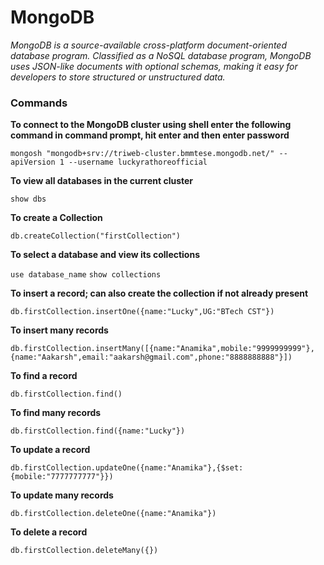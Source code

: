 # MongoDB

_MongoDB is a source-available cross-platform document-oriented database program. Classified as a NoSQL database program, MongoDB uses JSON-like documents with optional schemas, making it easy for developers to store structured or unstructured data._

### Commands

**To connect to the MongoDB cluster using shell enter the following command in command prompt, hit enter and then enter password**

`mongosh "mongodb+srv://triweb-cluster.bmmtese.mongodb.net/" --apiVersion 1 --username luckyrathoreofficial`

**To view all databases in the current cluster**

`show dbs`

**To create a Collection**

`db.createCollection("firstCollection")`

**To select a database and view its collections**

`use database_name`
`show collections`

**To insert a record; can also create the collection if not already present**

`db.firstCollection.insertOne({name:"Lucky",UG:"BTech CST"})`

**To insert many records**

`db.firstCollection.insertMany([{name:"Anamika",mobile:"9999999999"},{name:"Aakarsh",email:"aakarsh@gmail.com",phone:"8888888888"}])`

**To find a record**

`db.firstCollection.find()`

**To find many records**

`db.firstCollection.find({name:"Lucky"})`

**To update a record**

`db.firstCollection.updateOne({name:"Anamika"},{$set:{mobile:"7777777777"}})`

**To update many records**

`db.firstCollection.deleteOne({name:"Anamika"})`

**To delete a record**

`db.firstCollection.deleteMany({})`
